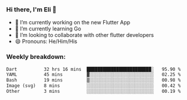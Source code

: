 ### Hi there, I'm Eli 👋
- 🔭 I’m currently working on the new Flutter App
- 🌱 I’m currently learning Go
- 🦄 I’m looking to collaborate with other flutter developers
- 😄 Pronouns: He/Him/His

### Weekly breakdown:
<!--START_SECTION:waka-->

```txt
Dart          32 hrs 16 mins  ████████████████████████░   95.90 %
YAML          45 mins         ▓░░░░░░░░░░░░░░░░░░░░░░░░   02.25 %
Bash          19 mins         ▒░░░░░░░░░░░░░░░░░░░░░░░░   00.98 %
Image (svg)   8 mins          ░░░░░░░░░░░░░░░░░░░░░░░░░   00.42 %
Other         3 mins          ░░░░░░░░░░░░░░░░░░░░░░░░░   00.19 %
```

<!--END_SECTION:waka-->

